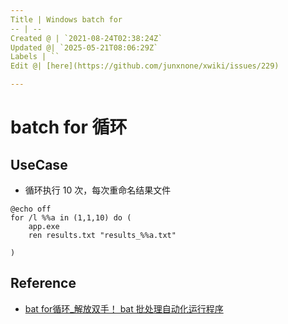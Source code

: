 ```yaml
---
Title | Windows batch for
-- | --
Created @ | `2021-08-24T02:38:24Z`
Updated @| `2025-05-21T08:06:29Z`
Labels | ``
Edit @| [here](https://github.com/junxnone/xwiki/issues/229)

---
```

# batch for 循环

## UseCase

- 循环执行 10 次，每次重命名结果文件

```
@echo off
for /l %%a in (1,1,10) do (
	app.exe
	ren results.txt "results_%%a.txt"

)
```

## Reference
- [bat for循环_解放双手！ bat 批处理自动化运行程序](https://blog.csdn.net/weixin_39738380/article/details/110105571)

